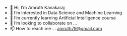 - 👋 Hi, I’m Amruth Kanakaraj
- 👀 I’m interested in Data Science and Machine Learning
- 🌱 I’m currently learning Artificial Intelligence course 
- 💞️ I’m looking to collaborate on ...
- 📫 How to reach me ... amruth79@gmail.com

<!---
amruth153/amruth153 is a ✨ special ✨ repository because its `README.md` (this file) appears on your GitHub profile.
You can click the Preview link to take a look at your changes.
--->
